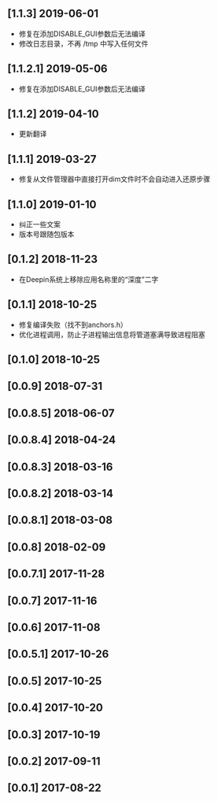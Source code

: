 ## [1.1.3] 2019-06-01

*  修复在添加DISABLE_GUI参数后无法编译
*  修改日志目录，不再 /tmp 中写入任何文件

## [1.1.2.1] 2019-05-06

*  修复在添加DISABLE_GUI参数后无法编译

## [1.1.2] 2019-04-10

*  更新翻译

## [1.1.1] 2019-03-27

*  修复从文件管理器中直接打开dim文件时不会自动进入还原步骤

## [1.1.0] 2019-01-10

*  纠正一些文案
*  版本号跟随包版本

## [0.1.2] 2018-11-23

*  在Deepin系统上移除应用名称里的“深度”二字

## [0.1.1] 2018-10-25

*  修复编译失败（找不到anchors.h）
*  优化进程调用，防止子进程输出信息将管道塞满导致进程阻塞

## [0.1.0] 2018-10-25


## [0.0.9] 2018-07-31


## [0.0.8.5] 2018-06-07


## [0.0.8.4] 2018-04-24


## [0.0.8.3] 2018-03-16


## [0.0.8.2] 2018-03-14


## [0.0.8.1] 2018-03-08


## [0.0.8] 2018-02-09


## [0.0.7.1] 2017-11-28


## [0.0.7] 2017-11-16


## [0.0.6] 2017-11-08


## [0.0.5.1] 2017-10-26


## [0.0.5] 2017-10-25


## [0.0.4] 2017-10-20


## [0.0.3] 2017-10-19


## [0.0.2] 2017-09-11


## [0.0.1] 2017-08-22


